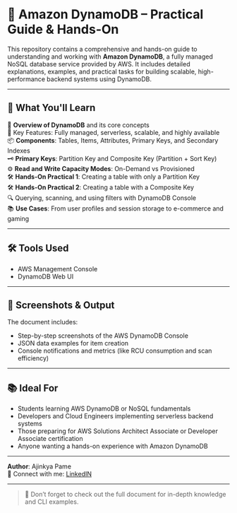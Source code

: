 # 📘 Amazon DynamoDB – Practical Guide & Hands-On

This repository contains a comprehensive and hands-on guide to understanding and working with **Amazon DynamoDB**, a fully managed NoSQL database service provided by AWS. It includes detailed explanations, examples, and practical tasks for building scalable, high-performance backend systems using DynamoDB.

---

## 📌 What You'll Learn

🧠 **Overview of DynamoDB** and its core concepts  
🔧 Key Features: Fully managed, serverless, scalable, and highly available  
📦 **Components**: Tables, Items, Attributes, Primary Keys, and Secondary Indexes  
🗝️ **Primary Keys**: Partition Key and Composite Key (Partition + Sort Key)  
⚙️ **Read and Write Capacity Modes**: On-Demand vs Provisioned  
🛠️ **Hands-On Practical 1**: Creating a table with only a Partition Key  
🛠️ **Hands-On Practical 2**: Creating a table with a Composite Key  
🔍 Querying, scanning, and using filters with DynamoDB Console  
📚 **Use Cases**: From user profiles and session storage to e-commerce and gaming

---

## 🛠️ Tools Used

- AWS Management Console
- DynamoDB Web UI

---

## 📸 Screenshots & Output

The document includes:

- Step-by-step screenshots of the AWS DynamoDB Console
- JSON data examples for item creation
- Console notifications and metrics (like RCU consumption and scan efficiency)

---

## 📚 Ideal For

- Students learning AWS DynamoDB or NoSQL fundamentals
- Developers and Cloud Engineers implementing serverless backend systems
- Those preparing for AWS Solutions Architect Associate or Developer Associate certification
- Anyone wanting a hands-on experience with Amazon DynamoDB

---

**Author**: Ajinkya Pame  
📧 Connect with me: [LinkedIN](https://www.linkedin.com/in/ajinkya-pame-4a752b346)

---

> 📂 Don’t forget to check out the full document for in-depth knowledge and CLI examples.
